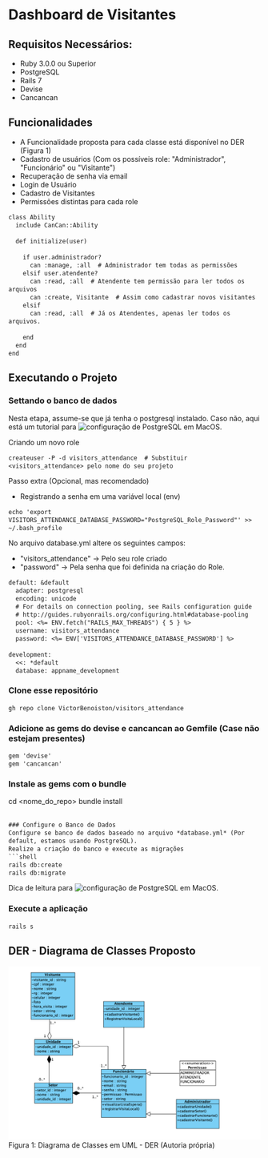 # Dashboard de Visitantes

## Requisitos Necessários:

* Ruby 3.0.0 ou Superior
* PostgreSQL
* Rails 7
* Devise
* Cancancan

## Funcionalidades

- A Funcionalidade proposta para cada classe está disponível no DER (Figura 1)
- Cadastro de usuários (Com os possíveis role: "Administrador", "Funcionário" ou "Visitante")
- Recuperação de senha via email
- Login de Usuário
- Cadastro de Visitantes
- Permissões distintas para cada role

```shell
class Ability
  include CanCan::Ability

  def initialize(user)

    if user.administrador?
      can :manage, :all  # Administrador tem todas as permissões
    elsif user.atendente? 
      can :read, :all  # Atendente tem permissão para ler todos os arquivos
      can :create, Visitante  # Assim como cadastrar novos visitantes
    elsif
      can :read, :all  # Já os Atendentes, apenas ler todos os arquivos.

    end
  end
end

```

## Executando o Projeto

### Settando o banco de dados
Nesta etapa, assume-se que já tenha o postgresql instalado. 
Caso não, aqui está um tutorial para ![configuração de PostgreSQL em MacOS.](https://www.digitalocean.com/community/tutorials/how-to-use-postgresql-with-your-ruby-on-rails-application-on-macos)

Criando um novo role
```shell
createuser -P -d visitors_attendance  # Substituir <visitors_attendance> pelo nome do seu projeto
```

Passo extra (Opcional, mas recomendado)
- Registrando a senha em uma variável local (env)
```shell
echo 'export VISITORS_ATTENDANCE_DATABASE_PASSWORD="PostgreSQL_Role_Password"' >> ~/.bash_profile
```

No arquivo database.yml altere os seguintes campos:
- "visitors_attendance" -> Pelo seu role criado
- "password" -> Pela senha que foi definida na criação do Role.
```shell
default: &default
  adapter: postgresql
  encoding: unicode
  # For details on connection pooling, see Rails configuration guide
  # http://guides.rubyonrails.org/configuring.html#database-pooling
  pool: <%= ENV.fetch("RAILS_MAX_THREADS") { 5 } %>
  username: visitors_attendance
  password: <%= ENV['VISITORS_ATTENDANCE_DATABASE_PASSWORD'] %> 

development:
  <<: *default
  database: appname_development
```
### Clone esse repositório
```shell
gh repo clone VictorBenoiston/visitors_attendance
```

### Adicione as gems do devise e cancancan ao Gemfile (Case não estejam presentes)
```shell
gem 'devise'
gem 'cancancan'
```

### Instale as gems com o bundle
cd <nome_do_repo> 
bundle install
```

### Configure o Banco de Dados
Configure se banco de dados baseado no arquivo *database.yml* (Por default, estamos usando PostgreSQL).
Realize a criação do banco e execute as migrações
```shell
rails db:create
rails db:migrate
```
Dica de leitura para ![configuração de PostgreSQL em MacOS.](https://www.digitalocean.com/community/tutorials/how-to-use-postgresql-with-your-ruby-on-rails-application-on-macos)

### Execute a aplicação
```shell
rails s
```

## DER - Diagrama de Classes Proposto
<img src="uml_der.png"/>
Figura 1: Diagrama de Classes em UML - DER (Autoria própria)
